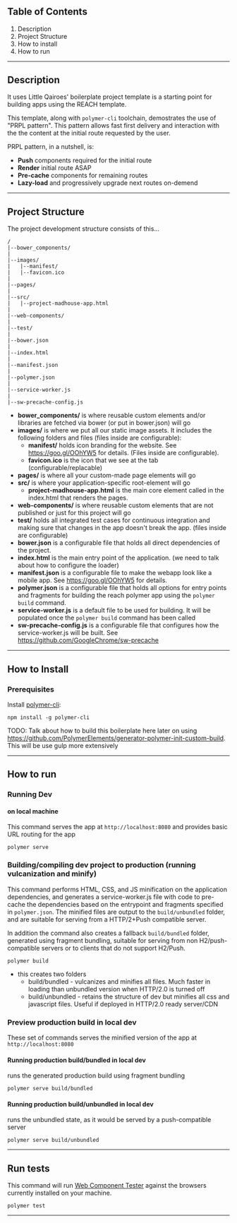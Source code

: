 # 

## Table of Contents

1. Description
2. Project Structure
3. How to install
4. How to run


--------------------------------------------------------------------------------------------

## Description



It uses Little Qairoes' boilerplate project template is a starting point for building apps using the REACH
template. 

This template, along with `polymer-cli` toolchain, demostrates the use of
"PRPL pattern". This pattern allows fast first delivery and interaction with the 
the content at the initial route requested by the user.

PRPL pattern, in a nutshell, is:
* **Push** components required for the initial route
* **Render** initial route ASAP
* **Pre-cache** components for remaining routes
* **Lazy-load** and progressively upgrade next routes on-demend


--------------------------------------------------------------------------------------------

## Project Structure

The project development structure consists of this...

```
/
|--bower_components/
|
|--images/
|   |--manifest/
|   |--favicon.ico
|
|--pages/
|
|--src/
|   |--project-madhouse-app.html
|
|--web-components/
|
|--test/
|
|--bower.json
|
|--index.html
|
|--manifest.json
|
|--polymer.json
|
|--service-worker.js
|
|--sw-precache-config.js

```

* **bower_components/** is where reusable custom elements and/or libraries
    are fetched via bower (or put in bower.json) will go
* **images/** is where we put all our static image assets. It includes the following
    folders and files (files inside are configurable): 
    * **manifest/** holds icon branding for the website. See 
        https://goo.gl/OOhYW5 for details. (Files inside are configurable).
    * **favicon.ico** is the icon that we see at the tab (configurable/replacable)
* **pages/** is where all your custom-made page elements will go
* **src/** is where your application-specific root-element will go
    * **project-madhouse-app.html** is the main core element called in the index.html that
        renders the pages.
* **web-components/** is where reusable custom elements that are not published or just for this project will go
* **test/** holds all integrated test cases for continuous integration and making sure
    that changes in the app doesn't break the app. (files inside are configurable)
* **bower.json** is a configurable file that holds all direct dependencies of the
    project.
* **index.html** is the main entry point of the application.
    (we need to talk about how to configure the loader)
* **manifest.json** is a configurable file to make the webapp look like a mobile app.
    See https://goo.gl/OOhYW5 for details.
* **polymer.json** is a configurable file that holds all options for entry points
    and fragments for building the reach polymer app using the `polymer build` command.
* **service-worker.js** is a default file to be used for building. It will be populated
    once the `polymer build` command has been called
* **sw-precache-config.js** is a configurable file that configures how the service-worker.js
    will be built. See https://github.com/GoogleChrome/sw-precache


--------------------------------------------------------------------------------------------

## How to Install

### Prerequisites



Install [polymer-cli](https://github.com/Polymer/polymer-cli):

    npm install -g polymer-cli

TODO: Talk about how to build this boilerplate here later on using 
https://github.com/PolymerElements/generator-polymer-init-custom-build. This will
be use gulp more extensively


--------------------------------------------------------------------------------------------

## How to run

### Running Dev

#### on local machine
This command serves the app at `http://localhost:8080` and provides basic URL
routing for the app

    polymer serve


### Building/compiling dev project to production (running vulcanization and minify)
This command performs HTML, CSS, and JS minification on the application
dependencies, and generates a service-worker.js file with code to pre-cache the
dependencies based on the entrypoint and fragments specified in `polymer.json`.
The minified files are output to the `build/unbundled` folder, and are suitable
for serving from a HTTP/2+Push compatible server.

In addition the command also creates a fallback `build/bundled` folder,
generated using fragment bundling, suitable for serving from non
H2/push-compatible servers or to clients that do not support H2/Push.

    polymer build

- this creates two folders
    - build/bundled - vulcanizes and minifies all files. Much faster in loading
        than unbundled version when HTTP/2.0 is turned off
    - build/unbundled - retains the structure of dev but minifies all css and 
        javascript files. Useful if deployed in HTTP/2.0 ready server/CDN

### Preview production build in local dev

These set of commands serves the minified version of the app at `http://localhost:8080`

#### Running production build/bundled in local dev
runs the generated production build using fragment bundling

    polymer serve build/bundled


#### Running production build/unbundled in local dev
runs the unbundled state, as it would be served by a push-compatible server

    polymer serve build/unbundled


--------------------------------------------------------------------------------------------

## Run tests

This command will run
[Web Component Tester](https://github.com/Polymer/web-component-tester) against the
browsers currently installed on your machine.

    polymer test
    
    
--------------------------------------------------------------------------------------------

